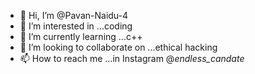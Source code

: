 - 👋 Hi, I’m @Pavan-Naidu-4
- 👀 I’m interested in ...coding
- 🌱 I’m currently learning ...c++
- 💞️ I’m looking to collaborate on ...ethical hacking
- 📫 How to reach me ...in Instagram   @_endless_candate_

<!---
Pavan-Naidu-4/Pavan-Naidu-4 is a ✨ special ✨ repository because its `README.md` (this file) appears on your GitHub profile.
You can click the Preview link to take a look at your changes.
--->
